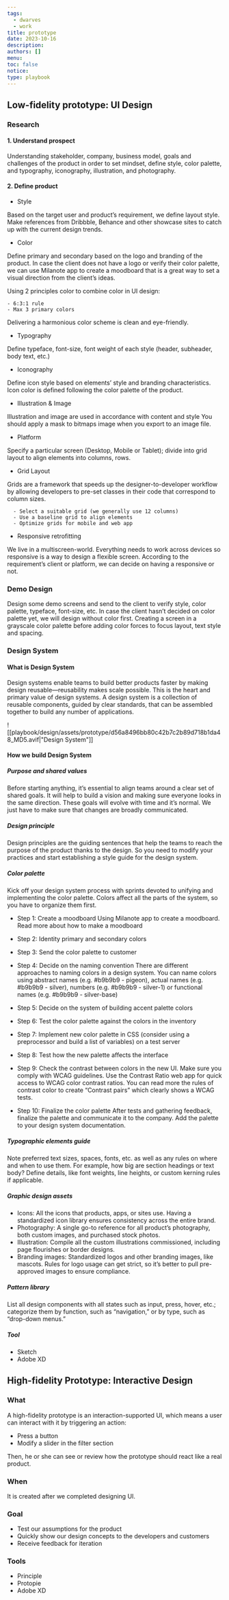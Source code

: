 ```yaml
---
tags:
  - dwarves
  - work
title: prototype
date: 2023-10-16
description:
authors: []
menu:
toc: false
notice:
type: playbook
---
```

## Low-fidelity prototype: UI Design

### Research

#### 1. Understand prospect

Understanding stakeholder, company, business model, goals and challenges of the product in order to set mindset, define style, color palette, and typography, iconography, illustration, and photography.

#### 2. Define product

* Style

Based on the target user and product’s requirement, we define layout style. Make references from Dribbble, Behance and other showcase sites to catch up with the current design trends.

* Color

Define primary and secondary based on the logo and branding of the product. In case the client does not have a logo or verify their color palette, we can use Milanote app to create a moodboard that is a great way to set a visual direction from the client’s ideas.

Using 2 principles color to combine color in UI design:

    - 6:3:1 rule
    - Max 3 primary colors

Delivering a harmonious color scheme is clean and eye-friendly.

* Typography

Define typeface, font-size, font weight of each style (header, subheader, body text, etc.)

* Iconography

Define icon style based on elements’ style and branding characteristics. Icon color is defined following the color palette of the product.

* Illustration & Image

Illustration and image are used in accordance with content and style
You should apply a mask to bitmaps image when you export to an image file.

* Platform

Specify a particular screen (Desktop, Mobile or Tablet); divide into grid layout to align elements into columns, rows.

* Grid Layout

Grids are a framework that speeds up the designer-to-developer workflow by allowing developers to pre-set classes in their code that correspond to column sizes.

      - Select a suitable grid (we generally use 12 columns)
      - Use a baseline grid to align elements
      - Optimize grids for mobile and web app

* Responsive retrofitting

We live in a multiscreen-world. Everything needs to work across devices so responsive is a way to design a flexible screen. According to the requirement’s client or platform, we can decide on having a responsive or not.

### Demo Design

Design some demo screens and send to the client to verify style, color palette, typeface, font-size, etc. In case the client hasn’t decided on color palette yet, we will design without color first. Creating a screen in a grayscale color palette before adding color forces to focus layout, text style and spacing.

### Design System

#### What is Design System

Design systems enable teams to build better products faster by making design reusable—reusability makes scale possible. This is the heart and primary value of design systems. A design system is a collection of reusable components, guided by clear standards, that can be assembled together to build any number of applications.

![[playbook/design/assets/prototype/d56a8496bb80c42b7c2b89d718b1da48_MD5.avif|"Design System"]]

#### How we build Design System

##### Purpose and shared values

Before starting anything, it’s essential to align teams around a clear set of shared goals. It will help to build a vision and making sure everyone looks in the same direction. These goals will evolve with time and it’s normal. We just have to make sure that changes are broadly communicated.

##### Design principle

Design principles are the guiding sentences that help the teams to reach the purpose of the product thanks to the design. So you need to modify your practices and start establishing a style guide for the design system.

##### Color palette

Kick off your design system process with sprints devoted to unifying and implementing the color palette. Colors affect all the parts of the system, so you have to organize them first.

* Step 1: Create a moodboard
Using Milanote app to create a moodboard. Read more about how to make a moodboard
* Step 2: Identity primary and secondary colors
* Step 3: Send the color palette to customer
* Step 4: Decide on the naming convention
There are different approaches to naming colors in a design system. You can name colors using abstract names (e.g. \#b9b9b9 - pigeon), actual names (e.g. \#b9b9b9 - silver), numbers (e.g. \#b9b9b9 - silver-1) or functional names (e.g. \#b9b9b9 - silver-base)

* Step 5: Decide on the system of building accent palette colors
* Step 6: Test the color palette against the colors in the inventory
* Step 7: Implement new color palette in CSS (consider using a preprocessor and build a list of variables) on a test server
* Step 8: Test how the new palette affects the interface
* Step 9: Check the contrast between colors in the new UI. Make sure you comply with WCAG guidelines.
Use the Contrast Ratio web app for quick access to WCAG color contrast ratios. You can read more the rules of contrast color to create “Contrast pairs” which clearly shows a WCAG tests.

* Step 10: Finalize the color palette
After tests and gathering feedback, finalize the palette and communicate it to the company. Add the palette to your design system documentation.

##### Typographic elements guide

Note preferred text sizes, spaces, fonts, etc. as well as any rules on where and when to use them. For example, how big are section headings or text body? Define details, like font weights, line heights, or custom kerning rules if applicable.

##### Graphic design assets

* Icons: All the icons that products, apps, or sites use. Having a standardized icon library ensures consistency across the entire brand.
* Photography: A single go-to reference for all product’s photography, both custom images, and purchased stock photos.
* Illustration: Compile all the custom illustrations commissioned, including page flourishes or border designs.
* Branding images: Standardized logos and other branding images, like mascots. Rules for logo usage can get strict, so it’s better to pull pre-approved images to ensure compliance.

##### Pattern library

List all design components with all states such as input, press, hover, etc.; categorize them by function, such as “navigation,” or by type, such as “drop-down menus.”

##### Tool

* Sketch
* Adobe XD

## High-fidelity Prototype: Interactive Design

### What

A high-fidelity prototype is an interaction-supported UI, which means a user can interact with it by triggering an action:
* Press a button
* Modify a slider in the filter section

Then, he or she can see or review how the prototype should react like a real product.

### When

It is created after we completed designing UI.

### Goal

* Test our assumptions for the product
* Quickly show our design concepts to the developers and customers
* Receive feedback for iteration

### Tools

* Principle
* Protopie
* Adobe XD

